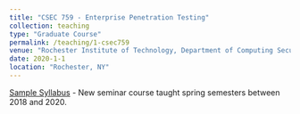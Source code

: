 ```yaml
---
title: "CSEC 759 - Enterprise Penetration Testing"
collection: teaching
type: "Graduate Course"
permalink: /teaching/1-csec759
venue: "Rochester Institute of Technology, Department of Computing Security"
date: 2020-1-1
location: "Rochester, NY"
---
```


[Sample Syllabus](https://github.com/nerdprof/nerdprof.github.io/blob/master/files/SP19-CSEC759.pdf) - New seminar course taught spring semesters between 2018 and 2020.
